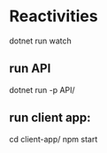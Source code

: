 # Reactivities

dotnet run watch

## run API
dotnet run -p API/

## run client app:
cd client-app/
npm start

